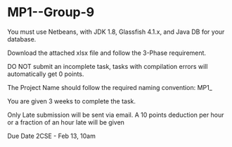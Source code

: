 # MP1--Group-9
You must use Netbeans, with JDK 1.8, Glassfish 4.1.x, and Java DB for your database.

Download the attached xlsx file and follow the 3-Phase requirement. 

DO NOT submit an incomplete task, tasks with compilation errors will automatically get 0 points. 

The Project Name should follow the required naming convention: MP1_<Section>_<Lastname1>_<Lastname2>

You are given 3 weeks to complete the task.

Only Late submission will be sent via email. A 10 points deduction per hour or a fraction of an hour late will be given

Due Date
2CSE - Feb 13, 10am
